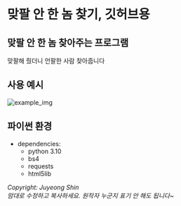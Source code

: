 # 맞팔 안 한 놈 찾기, 깃허브용

## 맞팔 안 한 놈 찾아주는 프로그램
맞팔해 줬더니 언팔한 사람 찾아줍니다

## 사용 예시
![example_img](https://user-images.githubusercontent.com/93894320/239666897-3ecd528c-6901-472b-9c2d-9a6ff93675df.png)

## 파이썬 환경
- dependencies:
    - python 3.10
    - bs4
    - requests
    - html5lib

*Copyright: Juyeong Shin*<br/>
*맘대로 수정하고 복사하세요. 원작자 누군지 표기 안 해도 됩니다~*
